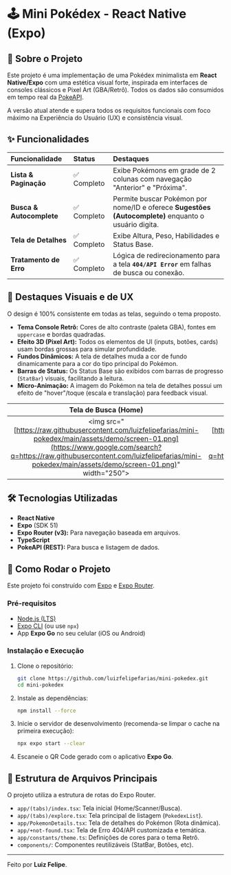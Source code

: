 # 🕹️ Mini Pokédex - React Native (Expo)

## 📖 Sobre o Projeto

Este projeto é uma implementação de uma Pokédex minimalista em **React Native/Expo** com uma estética visual forte, inspirada em interfaces de consoles clássicos e Pixel Art (GBA/Retrô). Todos os dados são consumidos em tempo real da [PokeAPI](https://pokeapi.co/).

A versão atual atende e supera todos os requisitos funcionais com foco máximo na Experiência do Usuário (UX) e consistência visual.

## ✨ Funcionalidades

| Funcionalidade | Status | Destaques |
| :--- | :--- | :--- |
| **Lista & Paginação** | ✅ Completo | Exibe Pokémons em grade de 2 colunas com navegação "Anterior" e "Próxima". |
| **Busca & Autocomplete** | ✅ Completo | Permite buscar Pokémon por nome/ID e oferece **Sugestões (Autocomplete)** enquanto o usuário digita. |
| **Tela de Detalhes** | ✅ Completo | Exibe Altura, Peso, Habilidades e Status Base. |
| **Tratamento de Erro** | ✅ Completo | Lógica de redirecionamento para a tela **`404/API Error`** em falhas de busca ou conexão. |

## 🎨 Destaques Visuais e de UX

O design é 100% consistente em todas as telas, seguindo o tema proposto.

  * **Tema Console Retrô:** Cores de alto contraste (paleta GBA), fontes em `uppercase` e bordas quadradas.
  * **Efeito 3D (Pixel Art):** Todos os elementos de UI (inputs, botões, cards) usam bordas grossas para simular profundidade.
  * **Fundos Dinâmicos:** A tela de detalhes muda a cor de fundo dinamicamente para a cor do tipo principal do Pokémon.
  * **Barras de Status:** Os Status Base são exibidos com barras de progresso (`StatBar`) visuais, facilitando a leitura.
  * **Micro-Animação:** A imagem do Pokémon na tela de detalhes possui um efeito de "hover"/toque (escala e translação) para feedback visual.

| Tela de Busca (Home) | Tela de Detalhes (Stats) |
| :---: | :---: |
| \<img src="[https://raw.githubusercontent.com/luizfelipefarias/mini-pokedex/main/assets/demo/screen-01.png](https://www.google.com/search?q=https://raw.githubusercontent.com/luizfelipefarias/mini-pokedex/main/assets/demo/screen-01.png)" width="250"\> | \<img src="[https://raw.githubusercontent.com/luizfelipefarias/mini-pokedex/main/assets/demo/screen-02.png](https://www.google.com/search?q=https://raw.githubusercontent.com/luizfelipefarias/mini-pokedex/main/assets/demo/screen-02.png)" width="250"\> |

## 🛠️ Tecnologias Utilizadas

  * **React Native**
  * **Expo** (SDK 51)
  * **Expo Router (v3):** Para navegação baseada em arquivos.
  * **TypeScript**
  * **PokeAPI (REST):** Para busca e listagem de dados.

## 🚀 Como Rodar o Projeto

Este projeto foi construído com [Expo](https://expo.dev/) e [Expo Router](https://docs.expo.dev/router/introduction/).

### Pré-requisitos

  * [Node.js (LTS)](https://nodejs.org/en)
  * [Expo CLI](https://docs.expo.dev/get-started/installation/) (ou use `npx`)
  * App **Expo Go** no seu celular (iOS ou Android)

### Instalação e Execução

1.  Clone o repositório:

    ```bash
    git clone https://github.com/luizfelipefarias/mini-pokedex.git
    cd mini-pokedex
    ```

2.  Instale as dependências:

    ```bash
    npm install --force
    ```

3.  Inicie o servidor de desenvolvimento (recomenda-se limpar o cache na primeira execução):

    ```bash
    npx expo start --clear
    ```

4.  Escaneie o QR Code gerado com o aplicativo **Expo Go**.

## 📁 Estrutura de Arquivos Principais

O projeto utiliza a estrutura de rotas do Expo Router.

  * `app/(tabs)/index.tsx`: Tela inicial (Home/Scanner/Busca).
  * `app/(tabs)/explore.tsx`: Tela principal de listagem (`PokedexList`).
  * `app/PokemonDetails.tsx`: Tela de detalhes do Pokémon (Rota dinâmica).
  * `app/+not-found.tsx`: Tela de Erro 404/API customizada e temática.
  * `app/constants/theme.ts`: Definições de cores para o tema Retrô.
  * `components/`: Componentes reutilizáveis (StatBar, Botões, etc).

-----

Feito por **Luiz Felipe**.
